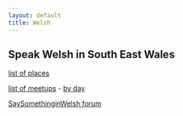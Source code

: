 ```yaml
---
layout: default
title: Welsh
---
```


## Speak Welsh in South East Wales

[list of places](newport_places.html) 

[list of meetups](newport_meetups.html)  - [by day](newport_meetups_by_day.html)

[SaySomethinginWelsh forum](https://forum.saysomethingin.com/)